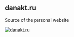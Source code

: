 ## danakt.ru
Source of the personal website  

[![danakt.ru](https://img.shields.io/badge/www-danakt.ru-blue.svg?style=flat-square)](https://danakt.ru)
